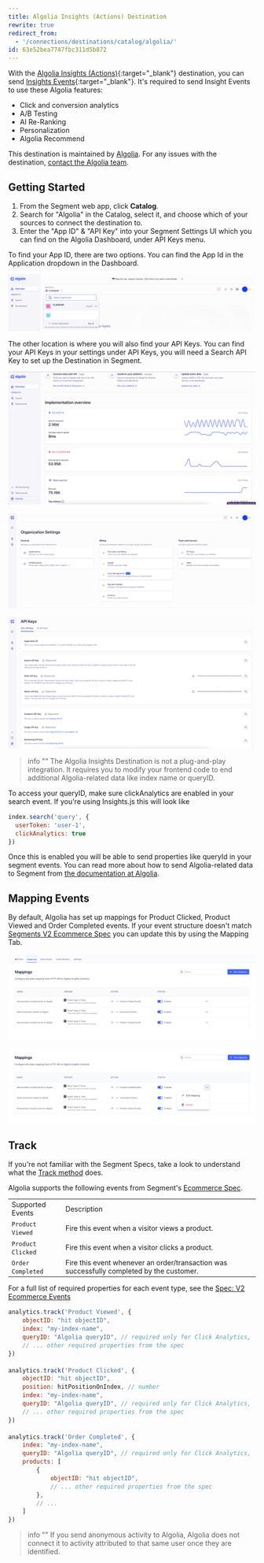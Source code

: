 ```yaml
---
title: Algolia Insights (Actions) Destination
rewrite: true
redirect_from:
  - '/connections/destinations/catalog/algolia/'
id: 63e52bea7747fbc311d5b872
---
```

With the [Algolia Insights (Actions)](https://www.algolia.com/products/analytics/){:target="_blank"}  destination, you can send [Insights Events](https://www.algolia.com/doc/guides/sending-events/getting-started/){:target="_blank"}. It's required to send Insight Events to use these Algolia features: 

- Click and conversion analytics
- A/B Testing
- AI Re-Ranking
- Personalization
- Algolia Recommend

This destination is maintained by [Algolia](https://www.algolia.com/). For any issues with the destination, [contact the Algolia team](mailto:hey@algolia.com).

## Getting Started

1. From the Segment web app, click **Catalog**.
2. Search for "Algolia" in the Catalog, select it, and choose which of your sources to connect the destination to.
3. Enter the "App ID" & "API Key" into your Segment Settings UI which you can find on the Algolia Dashboard, under API Keys menu.

To find your App ID, there are two options. You can find the App Id in the Application dropdown in the Dashboard.

![Application Dropdown](images/algolia_app_id_dropdown.png)

The other location is where you will also find your API Keys. You can find your API Keys in your settings under API Keys, you will need a Search API Key to set up the Destination in Segment. 

![Dashboard Settings](images/algolia_dashboard_settings.png)

![Settings Menu](images/algolia_settings_menu.png)

![Api Keys](images/algolia_api_keys.png)

> info ""
> The Algolia Insights Destination is not a plug-and-play integration. It requires you to modify your frontend code to end additional Algolia-related data like index name or queryID.

To access your queryID, make sure clickAnalytics are enabled in your search event. If you're using Insights.js this will look like
```js
index.search('query', {
  userToken: 'user-1',
  clickAnalytics: true
})
``` 

Once this is enabled you will be able to send properties like queryId in your segment events. You can read more about how to send Algolia-related data to Segment from [the documentation at Algolia](https://www.algolia.com/doc/guides/sending-events/implementing/connectors/segment/).

## Mapping Events

By default, Algolia has set up mappings for Product Clicked, Product Viewed and Order Completed events. If your event structure doesn't match [Segments V2 Ecommerce Spec](/docs/connections/spec/ecommerce/v2/) you can update this by using the Mapping Tab.

![Mappings Tab](images/mapping_tab.png)

![Edit Mappings](images/mapping_tab_edit.png)

## Track

If you're not familiar with the Segment Specs, take a look to understand what the [Track method](/docs/connections/spec/track/) does.

Algolia supports the following events from Segment's [Ecommerce Spec](/docs/connections/spec/ecommerce/v2/).

<table>
  <tr>
   <td>Supported Events</td>
   <td>Description</td>
  </tr>
  <tr>
   <td><code>Product Viewed</code></td>
   <td>Fire this event when a visitor views a product.</td>
  </tr>
  <tr>
   <td><code>Product Clicked</code></td>
   <td>Fire this event when a visitor clicks a product.</td>
  </tr>
  <tr>
   <td><code>Order Completed</code></td>
   <td>Fire this event whenever an order/transaction was successfully completed by the customer.</td>
  </tr>
</table>

For a full list of required properties for each event type, see the [Spec: V2 Ecommerce Events](/docs/connections/spec/ecommerce/v2/)

```js
analytics.track('Product Viewed', {
    objectID: "hit objectID",
    index: "my-index-name",
    queryID: "Algolia queryID", // required only for Click Analytics,
    // ... other required properties from the spec
})

analytics.track('Product Clicked', {
    objectID: "hit objectID",
    position: hitPositionOnIndex, // number
    index: "my-index-name",
    queryID: "Algolia queryID", // required only for Click Analytics,
    // ... other required properties from the spec
})

analytics.track('Order Completed', {
    index: "my-index-name",
    queryID: "Algolia queryID", // required only for Click Analytics,
    products: [
        {
            objectID: "hit objectID",
            // ... other required properties from the spec
        },
        // ...
    ]
})
```

> info ""
> If you send anonymous activity to Algolia, Algolia does not connect it to activity attributed to that same user once they are identified.
